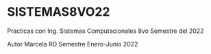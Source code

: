 # SISTEMAS8VO22
Practicas con Ing. Sistemas Computacionales 8vo Semestre del 2022

Autor Marcela RD
Semestre Enero-Junio 2022
